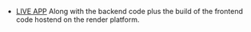 - [LIVE APP](https://phonebook-backend-r5jb.onrender.com/)
Along with the backend code plus the build of the frontend code hostend on the render platform.
